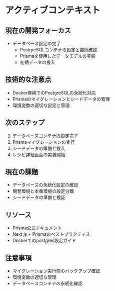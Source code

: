 # アクティブコンテキスト

## 現在の開発フォーカス

- データベース設定の完了
  - PostgreSQLコンテナの設定と接続確認
  - Prismaを使用したデータモデルの実装
  - 初期データの投入

## 技術的な注意点

- Docker環境でのPostgreSQLの永続化対応
- Prismaのマイグレーションとシードデータの管理
- 環境変数の適切な設定と管理

## 次のステップ

1. データベースコンテナの設定完了
2. Prismaマイグレーションの実行
3. シードデータの準備と投入
4. レシピ詳細画面の実装開始

## 現在の課題

- データベースの永続化設定の確認
- 開発環境と本番環境の設定分離
- シードデータの準備と検証

## リソース

- Prisma公式ドキュメント
- Next.js + Prismaのベストプラクティス
- Dockerでのpostgres設定ガイド

## 注意事項

- マイグレーション実行前のバックアップ確認
- 環境変数の適切な管理
- データベースコンテナの永続化確認
